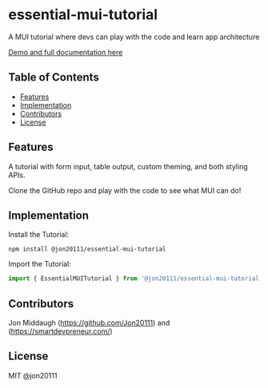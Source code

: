 # essential-mui-tutorial
A MUI tutorial where devs can play with the code and learn app architecture

[Demo and full documentation here](https://smartdevpreneur.com/the-essential-material-ui-tutorial/)

## Table of Contents

- [Features](#features)
- [Implementation](#implementation)
- [Contributors](#contributors)
- [License](#license)

## Features

A tutorial with form input, table output, custom theming, and both styling APIs.

Clone the GitHub repo and play with the code to see what MUI can do!

## Implementation

Install the Tutorial:

```
npm install @jon20111/essential-mui-tutorial
```

Import the Tutorial:
```js
import { EssentialMUITutorial } from '@jon20111/essential-mui-tutorial'
```

## Contributors

Jon Middaugh (https://github.com/Jon20111) and (https://smartdevpreneur.com/)

## License

MIT @jon20111
